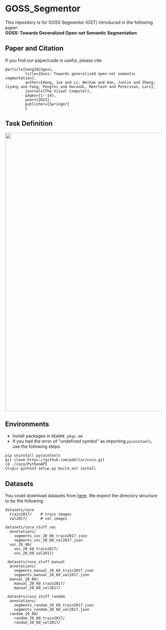 # GOSS_Segmentor
This repository is for GOSS Segmentor (GST) introduced in the following paper:  
**GOSS: Towards Generalized Open-set Semantic Segmentation**

## Paper and Citation  
If you find our paper/code is useful, please cite:
```
@article{hong2023goss,
         title={Goss: Towards generalized open-set semantic segmentation},
         author={Hong, Jie and Li, Weihao and Han, Junlin and Zheng, Jiyang and Fang, Pengfei and Harandi, Mehrtash and Petersson, Lars},
         journal={The Visual Computer},
         pages={1--14},
         year={2023},
         publisher={Springer}
         }
```
                 
## Task Definition
<p align="center">
  <img width="900" src="https://github.com/JHome1/GOSS_Segmentor/blob/main/Figure1.png">
</p>

## Environments
* Install packages in ```README_pkgs.md```
* If you had the error of "undefined symbol" as importing ```pycocotools```, use the following steps:
```
pip uninstall pycocotools
git clone https://github.com/pdollar/coco.git
cd ./coco/PythonAPI
CC=gcc python3 setup.py build_ext install
```

## Datasets
You could download datasets from [here](https://drive.google.com/file/d/1PFbvkDBfciMgwrmdo2ORaJlknN3gzFmd/view?usp=sharing). We expect the directory structure to be the following:
```
datasets/coco
  train2017/    # train images
  val2017/      # val images
  
datasets/coco_stuff_voc
  annotations/
    segments_voc_20_60_train2017.json
    segments_voc_20_60_val2017.json
  voc_20_60/
    voc_20_60_train2017/
    voc_20_60_val2017/
    
 datasets/coco_stuff_manual
  annotations/
    segments_manual_20_60_train2017.json
    segments_manual_20_60_val2017.json
  manual_20_60/
    manual_20_60_train2017/
    manual_20_60_val2017/
    
 datasets/coco_stuff_random
  annotations/
    segments_random_20_60_train2017.json
    segments_random_20_60_val2017.json
  random_20_60/
    random_20_60_train2017/
    random_20_60_val2017/
```
